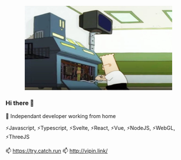 
<!--
**diode/diode** is a ✨ _special_ ✨ repository because its `README.md` (this file) appears on your GitHub profile.

Here are some ideas to get you started:

- 🔭 I’m currently working on ...
- 🌱 I’m currently learning ...
- 👯 I’m looking to collaborate on ...
- 🤔 I’m looking for help with ...
- 💬 Ask me about ...
- 📫 How to reach me: ...
- 😄 Pronouns: ...
- ⚡ Fun fact: ...
-->

<p align="center">
<kbd>
  <img alt="The Knack" src="https://github.com/diode/diode/blob/main/knack.jpg" width="400" style="margin:0 auto;">
</kbd>
</p>

### Hi there 👋

🔭 Independant developer working from home

⚡Javascript, ⚡Typescript, ⚡Svelte, ⚡React, ⚡Vue, ⚡NodeJS, ⚡WebGL, ⚡ThreeJS

📫 https://try.catch.run
📫 http://vipin.link/
